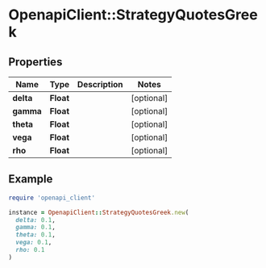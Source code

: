 # OpenapiClient::StrategyQuotesGreek

## Properties

| Name | Type | Description | Notes |
| ---- | ---- | ----------- | ----- |
| **delta** | **Float** |  | [optional] |
| **gamma** | **Float** |  | [optional] |
| **theta** | **Float** |  | [optional] |
| **vega** | **Float** |  | [optional] |
| **rho** | **Float** |  | [optional] |

## Example

```ruby
require 'openapi_client'

instance = OpenapiClient::StrategyQuotesGreek.new(
  delta: 0.1,
  gamma: 0.1,
  theta: 0.1,
  vega: 0.1,
  rho: 0.1
)
```


